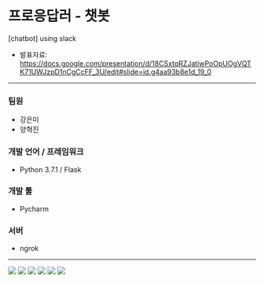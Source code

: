 # 프로응답러 - 챗봇
[chatbot] using slack
* 발표자료: https://docs.google.com/presentation/d/18CSxtqRZJatiwPoOpUOgVQTK71UWJzpD1nCgCcFF_3U/edit#slide=id.g4aa93b8e1d_19_0
------------------------
### 팀원
* 강은미
* 양혁진
### 개발 언어 / 프레임워크
* Python 3.7.1 / Flask
### 개발 툴
* Pycharm
### 서버
* ngrok
------------------------
<img src="https://user-images.githubusercontent.com/18115456/50327601-25f82080-0533-11e9-8e84-e3f78adc13c4.png"/>
<img src="https://user-images.githubusercontent.com/18115456/50327645-517b0b00-0533-11e9-92aa-2dcc4612775b.PNG"/>
<img src="https://user-images.githubusercontent.com/18115456/50327649-53dd6500-0533-11e9-9936-13910b7df52c.PNG"/>
<img src="https://user-images.githubusercontent.com/18115456/50327653-55a72880-0533-11e9-8a54-84e1a1908b02.PNG"/>
<img src="https://user-images.githubusercontent.com/18115456/50327656-58098280-0533-11e9-92aa-41755fac65c7.PNG"/>
<img src="https://user-images.githubusercontent.com/18115456/50327657-593aaf80-0533-11e9-9c85-2dd0c7efa900.PNG"/>

